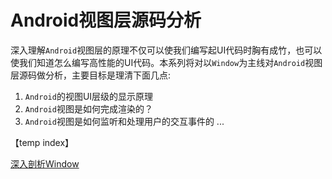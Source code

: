 # Android视图层源码分析

深入理解`Android`视图层的原理不仅可以使我们编写起UI代码时胸有成竹，也可以使我们知道怎么编写高性能的UI代码。本系列将对以`Window`为主线对`Android`视图层源码做分析，主要目标是理清下面几点:

1. `Android`的视图UI层级的显示原理
2. `Android`视图是如何完成渲染的？
3. `Android`视图是如何监听和处理用户的交互事件的
...

【temp index】

[深入剖析Window](深入剖析Window.md)

